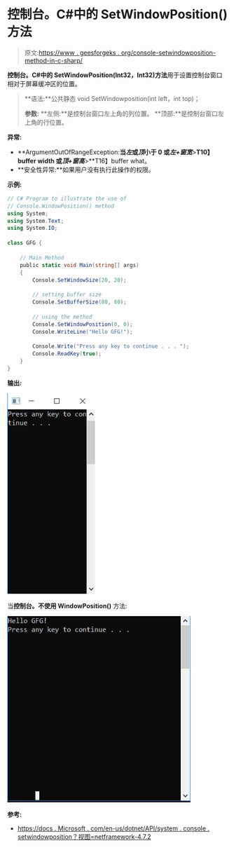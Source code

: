 # 控制台。C#中的 SetWindowPosition()方法

> 原文:[https://www . geesforgeks . org/console-setwindowposition-method-in-c-sharp/](https://www.geeksforgeeks.org/console-setwindowposition-method-in-c-sharp/)

**控制台。C#中的 SetWindowPosition(Int32，Int32)方法**用于设置控制台窗口相对于屏幕缓冲区的位置。

> **语法:**公共静态 void SetWindowposition(int left，int top)；
> 
> **参数:**
> **左侧:**是控制台窗口左上角的列位置。
> **顶部:**是控制台窗口左上角的行位置。

**异常:**

*   **ArgumentOutOfRangeException:**当*左*或*顶*小于 0 或*左+窗宽***>**T10】buffer width 或*顶+窗高***>**T16】buffer what。
*   **安全性异常:**如果用户没有执行此操作的权限。

**示例:**

```cs
// C# Program to illustrate the use of 
// Console.WindowPosition() method
using System;
using System.Text;
using System.IO;

class GFG {

    // Main Method
    public static void Main(string[] args)
    {
        Console.SetWindowSize(20, 20);

        // setting buffer size 
        Console.SetBufferSize(80, 80);

        // using the method
        Console.SetWindowPosition(0, 0);
        Console.WriteLine("Hello GFG!");

        Console.Write("Press any key to continue . . . ");
        Console.ReadKey(true);
    }
}
```

**输出:**

![](img/695f6fee22410b9c2a8046cd7c588c40.png)

当**控制台。不使用 WindowPosition()** 方法:

![](img/118434fc651b5580568442603423c1e3.png)

**参考:**

*   [https://docs . Microsoft . com/en-us/dotnet/API/system . console . setwindowposition？视图=netframework-4.7.2](https://docs.microsoft.com/en-us/dotnet/api/system.console.setwindowposition?view=netframework-4.7.2)